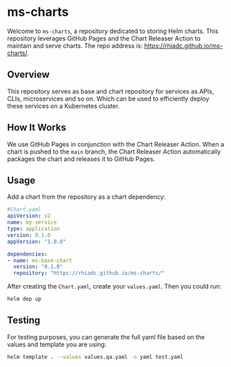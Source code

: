 ﻿# ms-charts

Welcome to `ms-charts`, a repository dedicated to storing Helm charts. This repository leverages GitHub Pages and the Chart Releaser Action to maintain and serve charts. The repo address is: https://rhiadc.github.io/ms-charts/.

## Overview

This repository serves as base and chart repository for services as APIs, CLIs, microservices and so on. Which can be used to efficiently deploy these services on a Kubernetes cluster.

## How It Works

We use GitHub Pages in conjunction with the Chart Releaser Action. When a chart is pushed to the `main` branch, the Chart Releaser Action automatically packages the chart and releases it to GitHub Pages.

## Usage

Add a chart from the repository as a chart dependency:
```yaml
#Chart.yaml
apiVersion: v2
name: my-service
type: application
version: 0.1.0
appVersion: "1.0.0"

dependencies:
- name: ms-base-chart
  version: "0.1.0"
  repository: "https://rhiadc.github.io/ms-charts/"
```

After creating the `Chart.yaml`, create your `values.yaml`. Then you could run:
```bash
helm dep up
```

## Testing
For testing purposes, you can generate the full yaml file based on the values and template you are using:
```bash
helm template . --values values.qa.yaml -o yaml test.yaml 
```
